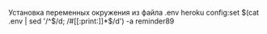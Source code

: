 Установка переменных окружения из файла .env
heroku config:set $(cat .env | sed '/^$/d; /#[[:print:]]\*$/d') -a reminder89
